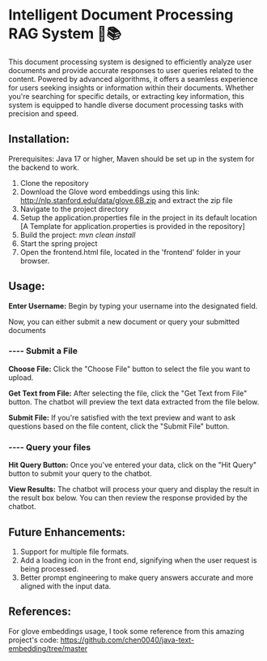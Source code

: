 # Intelligent Document Processing RAG System 🔎📚

This document processing system is designed to efficiently analyze user documents and provide accurate responses to user queries related to the content. Powered by advanced algorithms, it offers a seamless experience for users seeking insights or information within their documents. Whether you're searching for specific details, or extracting key information, this system is equipped to handle diverse document processing tasks with precision and speed.

## Installation:

Prerequisites: Java 17 or higher, Maven should be set up in the system for the backend to work.

1. Clone the repository
2. Download the Glove word embeddings using this link: http://nlp.stanford.edu/data/glove.6B.zip and extract the zip file
3. Navigate to the project directory
4. Setup the application.properties file in the project in its default location [A Template for application.properties is provided in the repository]
6. Build the project: _mvn clean install_
7. Start the spring project
8. Open the frontend.html file, located in the 'frontend' folder in your browser.

## Usage:

**Enter Username:** Begin by typing your username into the designated field.

Now, you can either submit a new document or query your submitted documents

### ---- **Submit a File**

**Choose File:** Click the "Choose File" button to select the file you want to upload.

**Get Text from File:** After selecting the file, click the "Get Text from File" button. The chatbot will preview the text data extracted from the file below.

**Submit File:** If you're satisfied with the text preview and want to ask questions based on the file content, click the "Submit File" button.

### ---- **Query your files**

**Hit Query Button:** Once you've entered your data, click on the "Hit Query" button to submit your query to the chatbot.

**View Results:** The chatbot will process your query and display the result in the result box below. You can then review the response provided by the chatbot.

## Future Enhancements:

1. Support for multiple file formats.
2. Add a loading icon in the front end, signifying when the user request is being processed.
3. Better prompt engineering to make query answers accurate and more aligned with the input data.

## References:

For glove embeddings usage, I took some reference from this amazing project's code: https://github.com/chen0040/java-text-embedding/tree/master




